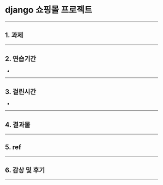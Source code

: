 # django 쇼핑몰 프로젝트

---

## 1. 과제


---

## 2. 연습기간

-

---

## 3. 걸린시간

- 

---

## 4. 결과물


---

## 5. ref



---

## 6. 감상 및 후기



---

<br>
